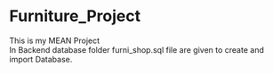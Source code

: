 # Furniture_Project
This is my MEAN Project <br>
In Backend database folder furni_shop.sql file are given to create and import Database.